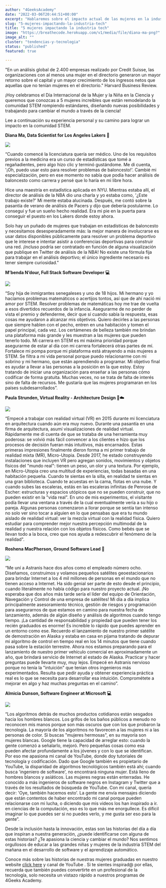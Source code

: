 ```yaml
---
author: "4GeeksAcademy"
date: "2022-03-06T20:44:51+00:00"
excerpt: "Hablaremos sobre el impacto actual de las mujeres en la industria STEM, sus historias personales, áreas de especialización y logros."
slug: "5-mujeres-impactando-la-industria-tech"
title: "5 mujeres impactando la industria tech"
image: "https://breathecode.herokuapp.com/v1/media/file/diana-ma-png?"
image_alt: ""
cluster: "tendencias-y-tecnologia"
status: "published"
featured: true

---
```



"En un análisis global de 2.400 empresas realizado por Credit Suisse, las organizaciones con al menos una mujer en el directorio generaron un mayor retorno sobre el capital y un mayor crecimiento de los ingresos netos que aquellas que no tenían mujeres en el directorio." Harvard Business Review.

¡Hoy celebramos el Día Internacional de la Mujer y la Niña en la Ciencia y queremos que conozcas a 5 mujeres increíbles que están remodelando la comunidad STEM rompiendo estándares, diseñando nuevas posibilidades y trabajando para cambiar el mundo a través de la ciencia!

Lee a continuación su experiencia personal y su camino para lograr un impacto en la comunidad STEM.


**Diana Ma, Data Scientist for Los Angeles Lakers 🏀**

![](https://breathecode.herokuapp.com/v1/media/file/diana-ma-png?)

“Cuando comencé la licenciatura quería ser médico. Uno de los requisitos previos a la medicina era un curso de estadísticas que tomé a regañadientes, pero algo hizo clic y terminó gustándome. Me di cuenta, '¡Oh, puedo usar esto para resolver problemas de baloncesto!'. Cambié mi especialización, pero en ese momento no sabía que podía hacer análisis de baloncesto como carrera y pensé que lo haría en mi libre hora.

Hice una maestría en estadística aplicada en NYU. Mientras estaba allí, el director de análisis de la NBA dio una charla y yo estaba como, '¿Este trabajo existe?' Mi mente estaba alucinada. Después, me contó sobre la pasantía de verano de análisis de Pacers y dijo que debería postularme. Lo conseguí y fue un sueño hecho realidad. Era mi pie en la puerta para conseguir el puesto en los Lakers donde estoy ahora.

Solo hay un puñado de mujeres que trabajan en estadísticas de baloncesto y necesitamos desesperadamente más: la mejor manera de involucrarse es usar datos disponibles públicamente para resolver un problema deportivo que le interese e intentar asistir a conferencias deportivas para construir una red. ¡Incluso podría ser contratado en función de alguna visualización que publique en Twitter de análisis de la NBA! No existe una fórmula fija para trabajar en el análisis deportivo; el único ingrediente necesario es tener siempre curiosidad."

<call-to-action button_text="Ver programa" button_link="/es/coding-bootcamps/full-stack-part-time" background="rgba(0, 151, 205, 0.15)" title="Impulsa tu carrera, gracias a la programación" text="Te invitamos a impulsar tu carrera, aprendiendo a programar con nuestro Programa Full Stack Developer."></call-to-action>


**M’benda N’dour, Full Stack Software Developer 💻**

![](https://breathecode.herokuapp.com/v1/media/file/mbenda-ndour-jpeg?)

“Soy hija de inmigrantes senegaleses y uno de 18 hijos. Mi hermano y yo hacíamos problemas matemáticos o acertijos tontos, así que de ahí nació mi amor por STEM. Resolver problemas de matemáticas hoy me trae de vuelta a esos divertidos recuerdos de la infancia.
Asegurarme de no perder de vista el premio y defenderme, decir que sí cuando sabía la respuesta, esas cosas me ayudaron a alcanzar mis objetivos. Quiero decirles a las personas que siempre hablen con el pecho, entren en una habitación y tomen el papel principal, cada vez.
Los certámenes de belleza también me brindan una plataforma más grande y les muestran a las mujeres que pueden tenerlo todo. Mi carrera en STEM es mi máxima prioridad porque asegurarme de estar al día con mi carrera fortalecerá otras partes de mí. Fortalece mi pompa porque mi plataforma está atrayendo a más mujeres a STEM. Se filtra a mi vida personal porque puedo relacionarme con mi sobrino y mi hermano, que están aprendiendo a programar. Mi objetivo final es ayudar a llevar a las personas a la posición en la que estoy. Estoy tratando de iniciar una organización para enseñar a las personas cómo codificar de forma gratuita. Muchas veces, no se trata de falta de interés sino de falta de recursos. Me gustaría que las mujeres programaran en los países subdesarrollados”.

**Paula Strunden, Virtual Reality - Architecture Design 📐☁️**

![](https://breathecode.herokuapp.com/v1/media/file/paula-strunden-jpeg?) 

“Empecé a trabajar con realidad virtual (VR) en 2015 durante mi licenciatura en arquitectura cuando aún era muy nuevo. Durante una pasantía en una firma de arquitectura, asumí visualizaciones de realidad virtual. Rápidamente me di cuenta de que se trataba de una herramienta muy poderosa: se volvió más fácil convencer a los clientes e hizo que los procesos de decisión fueran más intuitivos, más encarnados.
Estas primeras impresiones finalmente dieron forma a mi primer trabajo de realidad mixta (MR), Micro-Utopia. Desde 2017, he estado construyendo instalaciones que incluyen VR pero agregan sonidos, movimientos y objetos físicos del "mundo real": tienen un peso, un olor y una textura. Por ejemplo, en Micro-Utopia creo una multitud de experiencias, todas basadas en una habitación pequeña. Cuando te sientas en la silla, en realidad te sientas en una gran biblioteca. Cuando te acuestas en la cama, flotas en una nube. Y cuando subes las escaleras, estás en las escaleras infinitas de Penrose de Escher: estructuras y espacios utópicos que no se pueden construir, que no pueden existir en la "vida real".
En uno de mis experimentos, el visitante podía llevar una ventana a través de la cual eventualmente vería a su hijo o pareja. Algunas personas comenzaron a llorar porque se sentía tan intenso no solo ver sino tocar a alguien en lo que pensabas que era tu mundo aislado de realidad virtual: ver la mezcla virtual con la realidad física.
Quiero estudiar para comprender mejor nuestra percepción multimodal de la realidad y nuestra relación con los objetos físicos. Como bebés que se llevan todo a la boca, creo que nos ayuda a redescubrir el fenómeno de la realidad".


**Roshena MacPherson, Ground Software Lead 🚀**

![](https://breathecode.herokuapp.com/v1/media/file/roshena-macpherson-jpeg?) 

“Me uní a Astranis hace dos años como el empleado número ocho. Diseñamos, construimos y volamos pequeños satélites geoestacionarios para brindar Internet a los 4 mil millones de personas en el mundo que no tienen acceso a Internet. Ha sido genial ser parte de esto desde el principio, cuando literalmente no había código para nuestro proyecto actual.
¡No esperaba que dos años más tarde sería el líder del equipo de Orientación, Navegación y Control de una empresa de satélites! Mi día a día implica principalmente asesoramiento técnico, gestión de riesgos y programación para asegurarnos de que estamos en camino para nuestra fecha de lanzamiento, además de algún diseño y análisis de algoritmos cuando tengo tiempo.
¡La cantidad de responsabilidad y propiedad que pueden tener los recién graduados es enorme! Es increíble lo rápido que puedes aprender en un entorno como ese. Recuerdo el lanzamiento de nuestro primer satélite de demostración en Alaska y estaba en casa en pijama tratando de depurar mi algoritmo de control en tiempo real en los 14 minutos que tiene cuando pasa sobre la estación terrestre. Ahora nos estamos preparando para el lanzamiento de nuestro primer vehículo comercial en aproximadamente un año, que brindará servicio de Internet al estado de Alaska.
Practicar y hacer preguntas puede llevarte muy, muy lejos. Empecé en Astranis nervioso porque no tenía la "intuición" que tenían otros ingenieros más experimentados. Resulta que pedir ayuda y obtener experiencia práctica real es lo que se necesita para desarrollar esa intuición. Comprométete a mejorar en algo y haz muchas preguntas en el camino”.


**Almicia Dunson, Software Engineer at Microsoft 💻**

![](https://breathecode.herokuapp.com/v1/media/file/almicia-dunson-jpeg?)

“Los algoritmos detrás de muchos productos cotidianos están sesgados hacia los hombres blancos. Los grifos de los baños públicos a menudo no reconocen mis manos porque son más oscuros que con los que probaron la tecnología. La mayoría de los algoritmos no favorecen a las mujeres ni a las personas de color.
Si buscas "mujeres hermosas", en su mayoría son mujeres blancas. Google tiene la capacidad de arreglar esto: cuando la gente comenzó a señalarlo, mejoró. Pero pequeñas cosas como esa pueden afectar profundamente a los jóvenes y con lo que se identifican.
Por eso me apasiona mi canal de YouTube, donde doy tutoriales de tecnología y codificación. Dado que Google también es propietario de YouTube, la disparidad de algoritmos tecnológicos también está ahí; cuando busca 'ingeniero de software', no encontrará ninguna mujer. Está lleno de hombres blancos y asiáticos. Las mujeres negras están enterradas. He conocido a más ingenieros de software negros en Instagram y Twitter que a través de los resultados de búsqueda de YouTube.
Con mi canal, quería decir: 'Oye, también hacemos esto'. La gente me envía mensajes diciendo que están contentos de haber encontrado mi canal porque pueden relacionarse con mi lucha, o diciendo que mis videos los han inspirado a ir. en ciencias de la computación, eso es lo que más me enorgullece. Es difícil imaginar lo que puedes ser si no puedes verlo, y me gusta ser eso para la gente”.

Desde la inclusión hasta la innovación, estas son las historias del día a día que inspiran a nuestra generación, ¿puede identificarse con alguna de estas historias? ¿Te apasiona la ciencia y cambiar el mundo? Nos sentimos orgullosos de educar a las grandes niñas y mujeres de la industria STEM del mañana en el desarrollo de software y el aprendizaje automático.


Conoce más sobre las historias de nuestras mujeres graduadas en nuestro website [click here](https://4geeksacademy.com/us/testimonials) y canal de YouTube . Si te sientes inspirad@ por ellas, recuerda que también puedes convertirte en un profesional de la tecnología, solo necesita un vistazo rápido a nuestros programas de 4Geeks Academy.

